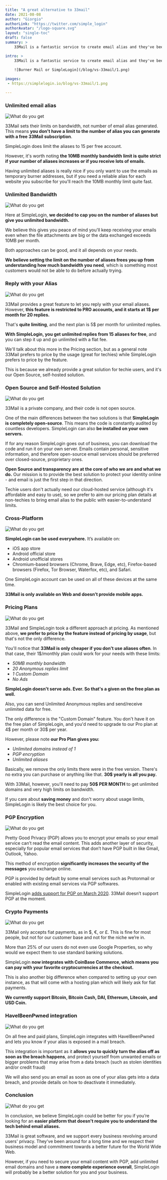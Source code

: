 ```yaml
---
title: "A great alternative to 33mail"
date: 2021-08-08
author: "Giorgio"
authorLink: "https://twitter.com/simple_login"
authorAvatar: "/logo-square.svg"
layout: "single-toc"
draft: false
summary: >
    33Mail is a fantastic service to create email alias and they've been online for more than 10 years. Here are the main differences between our services.

intro: >
    33Mail is a fantastic service to create email alias and they've been online for more than 10 years. Here are the main differences between our services..

    ![Burner Mail or SimpleLogin](/blog/vs-33mail/1.png)
    
images: 
 - https://simplelogin.io/blog/vs-33mail/1.png

---
```


### Unlimited email alias
![What do you get](/blog/vs-burnermail/9.png)

33Mail sets their limits on bandwidth, not number of email alias generated. This means **you don't have a limit to the number of alias you can generate with a free 33Mail subscription**.

SimpleLogin does limit the aliases to 15 per free account.

However, it's worth noting **the 10MB monthly bandwidth limit is quite strict if your number of aliases increases or if you receive lots of emails.**

Having unlimited aliases is really nice if you only want to use the emails as temporary burner addresses, but if you need a reliable alias for each website you subscribe for you'll reach the 10MB monthly limit quite fast.

### Unlimited Bandwidth
![What do you get](/blog/vs-33mail/4.png)

Here at SimpleLogin, **we decided to cap you on the number of aliases but give you unlimited bandwidth.**

We believe this gives you peace of mind you'll keep receiving your emails even when the file attachments are big or the data exchanged exceeds 10MB per month.

Both approaches can be good, and it all depends on your needs.

**We believe setting the limit on the number of aliases frees you up from understanding how much bandwidth you need**, which is something most customers would not be able to do before actually trying.

### Reply with your Alias
![What do you get](/blog/vs-burnermail/9.png)

33Mail provides a great feature to let you reply with your email aliases. However, **this feature is restricted to PRO accounts, and it starts at 1$ per month for 20 replies.**

That's **quite limiting**, and the next plan is 5$ per month for unlimited replies.

**With SimpleLogin, you get unlimited replies from 15 aliases for free**, and you can step it up and go unlimited with a flat fee.

We'll talk about this more in the Pricing section, but as a general note 33Mail prefers to price by the usage (great for techies) while SimpleLogin prefers to price by the feature.

This is because we already provide a great solution for techie users, and it's our Open Source, self-hosted solution.

### Open Source and Self-Hosted Solution
![What do you get](/blog/vs-33mail/2.png)

33Mail is a private company, and their code is not open source.

One of the main differences between the two solutions is that **SimpleLogin is completely open-source**. This means the code is constantly audited by countless developers. SimpleLogin can also **be installed on your own servers.**

If for any reason SimpleLogin goes out of business, you can download the code and run it on your own server. Emails contain personal, sensitive information, and therefore open-source email services should be preferred over closed-source, proprietary ones.

**Open Source and transparency are at the core of who we are and what we do.** Our mission is to provide the best solution to protect your identity online - and email is just the first step in that direction.

Techie users don't actually need our cloud-hosted service (although it's affordable and easy to use), so we prefer to aim our pricing plan details at non-techies to bring email alias to the public with easier-to-understand limits.

### Cross-Platform
![What do you get](/blog/vs-33mail/3.png)

**SimpleLogin can be used everywhere.** It’s available on:

*   iOS app store
*   Android official store
*   Android unofficial stores
*   Chromium-based browsers (Chrome, Brave, Edge, etc), Firefox-based browsers (Firefox, Tor Browser, Waterfox, etc), and Safari.

One SimpleLogin account can be used on all of these devices at the same time.

**33Mail is only available on Web and doesn’t provide mobile apps.**

### Pricing Plans
![What do you get](/blog/vs-33mail/5.png)

33Mail and SimpleLogin took a different approach at pricing. As mentioned above, **we prefer to price by the feature instead of pricing by usage**, but that's not the only difference.

You'll notice that **33Mail is only cheaper if you don't use aliases often**. In that case, their 1$/monthly plan could work for your needs with these limits:

*   _50MB monthly bandwidth_
*   _20 Anonymous replies limit_
*   _1 Custom Domain_
*   _No Ads_

**SimpleLogin doesn't serve ads. Ever. So that's a given on the free plan as well.**

Also, you can send Unlimited Anonymous replies and send/receive unlimited data for free.

The only difference is the "Custom Domain" feature. You don't have it on the free plan of SimpleLogin, and you'd need to upgrade to our Pro plan at 4$ per month or 30$ per year.

However, please note **our Pro Plan gives you:**

*   _Unlimited domains instead of 1_
*   _PGP encryption_
*   _Unlimited aliases_

Basically, we remove the only limits there were in the free version. There's no extra you can purchase or anything like that. **30$ yearly is all you pay.**

With 33Mail, however, you'll need to pay **50$ PER MONTH** to get unlimited domains and very high limits on bandwidth.

If you care about **saving money** and don't worry about usage limits, SimpleLogin is likely the best choice for you.

### PGP Encryption
![What do you get](/blog/vs-33mail/6.png)

Pretty Good Privacy (PGP) allows you to encrypt your emails so your email service can’t read the email content. This adds another layer of security, especially for popular email services that don’t have PGP built in like Gmail, Outlook, Yahoo.

This method of encryption **significantly increases the security of the messages** you exchange online.

PGP is provided by default by some email services such as Protonmail or enabled with existing email services via PGP softwares.

SimpleLogin [adds support for PGP on March 2020](https://simplelogin.io/blog/introducing-pgp/). 33Mail doesn’t support PGP at the moment.

### Crypto Payments
![What do you get](/blog/vs-33mail/7.png)

33Mail only accepts fiat payments, as in $, €, or £. This is fine for most people, but not for our customer base and not for the niche we’re in.

More than 25% of our users do not even use Google Properties, so why would we expect them to use standard banking solutions.

SimpleLogin **now integrates with CoinBase Commerce, which means you can pay with your favorite cryptocurrencies at the checkout.**

This is also another big difference when compared to setting up your own instance, as that will come with a hosting plan which will likely ask for fiat payments.

**We currently support Bitcoin, Bitcoin Cash, DAI, Ethereum, Litecoin, and USD Coin.**

### HaveIBeenPwned integration
![What do you get](/blog/vs-33mail/8.png)

On all free and paid plans, SimpleLogin integrates with HaveIBeenPwned and lets you know if your alias is exposed in a mail breach.

This integration is important as it **allows you to quickly turn the alias off as soon as the breach happens**, and protect yourself from unwanted emails or bigger problems that may arise from a data breach (such as stolen identities and/or credit fraud)

We will also send you an email as soon as one of your alias gets into a data breach, and provide details on how to deactivate it immediately.

### Conclusion
![What do you get](/blog/vs-33mail/9.png)

In conclusion, we believe SimpleLogin could be better for you if you’re looking for an **easier platform that doesn't require you to understand the tech behind email aliases.**

33Mail is great software, and we support every business revolving around users' privacy. They've been around for a long time and we respect their business model and commitment towards a better future for the World Wide Web.

However, if you need to secure your email content with PGP, add unlimited email domains and have a **more complete experience overall**, SimpleLogin will probably be a better solution for you and your business.
